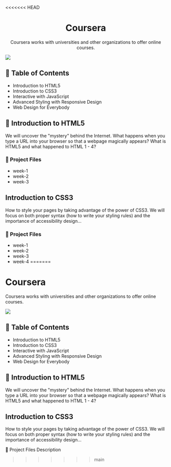 <<<<<<< HEAD
<h1 align="center"> Coursera </h1>

<p align="center"> Coursera works with universities and other organizations to offer online courses. </p>

![](https://s3.amazonaws.com/coursera/media/Grid_Coursera_Partners_updated.png)

## 📖 Table of Contents

- Introduction to HTML5
- Introduction to CSS3
- Interactive with JavaScript
- Advanced Styling with Responsive Design
- Web Design for Everybody

## 📝 Introduction to HTML5

We will uncover the "mystery" behind the Internet. What happens when you type a URL into your browser so that a webpage magically appears? What is HTML5 and what happened to HTML 1 - 4?

### 💾 Project Files

- week-1
- week-2
- week-3

## Introduction to CSS3

How to style your pages by taking advantage of the power of CSS3. We will focus on both proper syntax (how to write your styling rules) and the importance of accessibility design...

### 💾 Project Files

- week-1
- week-2
- week-3
- week-4
=======
 # Coursera
 Coursera works with universities and other organizations to offer online courses.
 
 ![](https://s3.amazonaws.com/coursera/media/Grid_Coursera_Partners_updated.png)
 
 ## 📖 Table of Contents
 - Introduction to HTML5
 - Introduction to CSS3
 - Interactive with JavaScript
 - Advanced Styling with Responsive Design
 - Web Design for Everybody

## 📝 Introduction to HTML5
We will uncover the "mystery" behind the Internet. What happens when you type a URL into your browser so that a webpage magically appears? What is HTML5 and what happened to HTML 1 - 4? 

## Introduction to CSS3
How to style your pages by taking advantage of the power of CSS3. We will focus on both proper syntax (how to write your styling rules) and the importance of accessibility design...

💾 Project Files Description
>>>>>>> main

